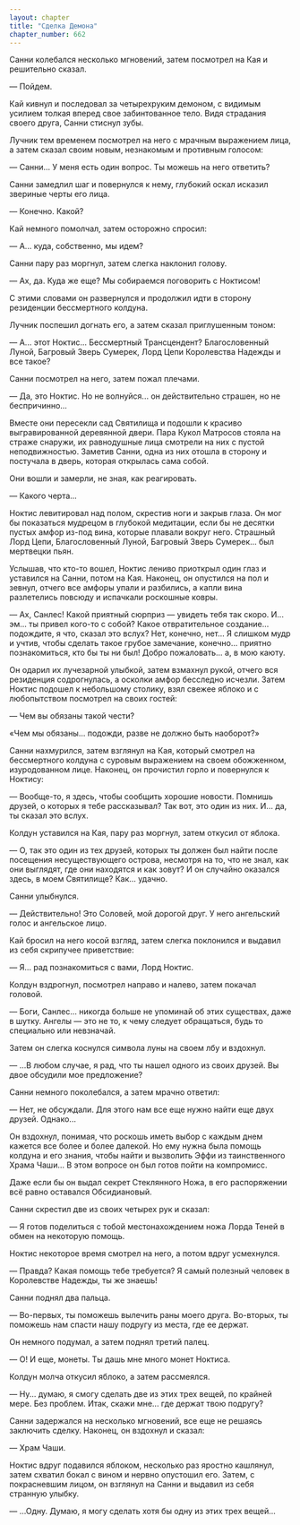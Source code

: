 ```yaml
---
layout: chapter
title: "Сделка Демона"
chapter_number: 662
---
```


Санни колебался несколько мгновений, затем посмотрел на Кая и решительно сказал.

— Пойдем.

Кай кивнул и последовал за четырехруким демоном, с видимым усилием толкая вперед свое забинтованное тело. Видя страдания своего друга, Санни стиснул зубы.

Лучник тем временем посмотрел на него с мрачным выражением лица, а затем сказал своим новым, незнакомым и противным голосом:

— Санни... У меня есть один вопрос. Ты можешь на него ответить?

Санни замедлил шаг и повернулся к нему, глубокий оскал исказил звериные черты его лица.

— Конечно. Какой?

Кай немного помолчал, затем осторожно спросил:

— А... куда, собственно, мы идем?

Санни пару раз моргнул, затем слегка наклонил голову.

— Ах, да. Куда же еще? Мы собираемся поговорить с Ноктисом!

С этими словами он развернулся и продолжил идти в сторону резиденции бессмертного колдуна.

Лучник поспешил догнать его, а затем сказал приглушенным тоном:

— А... этот Ноктис... Бессмертный Трансцендент? Благословенный Луной, Багровый Зверь Сумерек, Лорд Цепи Королевства Надежды и все такое?

Санни посмотрел на него, затем пожал плечами.

— Да, это Ноктис. Но не волнуйся... он действительно страшен, но не беспричинно...

Вместе они пересекли сад Святилища и подошли к красиво выгравированной деревянной двери. Пара Кукол Матросов стояла на страже снаружи, их равнодушные лица смотрели на них с пустой неподвижностью. Заметив Санни, одна из них отошла в сторону и постучала в дверь, которая открылась сама собой.

Они вошли и замерли, не зная, как реагировать.

— Какого черта...

Ноктис левитировал над полом, скрестив ноги и закрыв глаза. Он мог бы показаться мудрецом в глубокой медитации, если бы не десятки пустых амфор из-под вина, которые плавали вокруг него. Страшный Лорд Цепи, Благословенный Луной, Багровый Зверь Сумерек... был мертвецки пьян.

Услышав, что кто-то вошел, Ноктис лениво приоткрыл один глаз и уставился на Санни, потом на Кая. Наконец, он опустился на пол и зевнул, отчего все амфоры упали и разбились, а капли вина разлетелись повсюду и испачкали роскошные ковры.

— Ах, Санлес! Какой приятный сюрприз — увидеть тебя так скоро. И... эм... ты привел кого-то с собой? Какое отвратительное создание... подождите, я что, сказал это вслух? Нет, конечно, нет... Я слишком мудр и учтив, чтобы сделать такое грубое замечание, конечно... приятно познакомиться, кто бы ты ни был! Добро пожаловать... а, в мою каюту.

Он одарил их лучезарной улыбкой, затем взмахнул рукой, отчего вся резиденция содрогнулась, а осколки амфор бесследно исчезли. Затем Ноктис подошел к небольшому столику, взял свежее яблоко и с любопытством посмотрел на своих гостей:

— Чем вы обязаны такой чести?

«Чем мы обязаны... подожди, разве не должно быть наоборот?»

Санни нахмурился, затем взглянул на Кая, который смотрел на бессмертного колдуна с суровым выражением на своем обожженном, изуродованном лице. Наконец, он прочистил горло и повернулся к Ноктису:

— Вообще-то, я здесь, чтобы сообщить хорошие новости. Помнишь друзей, о которых я тебе рассказывал? Так вот, это один из них. И... да, ты сказал это вслух.

Колдун уставился на Кая, пару раз моргнул, затем откусил от яблока.

— О, так это один из тех друзей, которых ты должен был найти после посещения несуществующего острова, несмотря на то, что не знал, как они выглядят, где они находятся и как зовут? И он случайно оказался здесь, в моем Святилище? Как... удачно.

Санни улыбнулся.

— Действительно! Это Соловей, мой дорогой друг. У него ангельский голос и ангельское лицо.

Кай бросил на него косой взгляд, затем слегка поклонился и выдавил из себя скрипучее приветствие:

— Я... рад познакомиться с вами, Лорд Ноктис.

Колдун вздрогнул, посмотрел направо и налево, затем покачал головой.

— Боги, Санлес... никогда больше не упоминай об этих существах, даже в шутку. Ангелы — это не то, к чему следует обращаться, будь то специально или невзначай.

Затем он слегка коснулся символа луны на своем лбу и вздохнул.

— ...В любом случае, я рад, что ты нашел одного из своих друзей. Вы двое обсудили мое предложение?

Санни немного поколебался, а затем мрачно ответил:

— Нет, не обсуждали. Для этого нам все еще нужно найти еще двух друзей. Однако...

Он вздохнул, понимая, что роскошь иметь выбор с каждым днем кажется все более и более далекой. Но ему нужна была помощь колдуна и его знания, чтобы найти и вызволить Эффи из таинственного Храма Чаши... В этом вопросе он был готов пойти на компромисс.

Даже если бы он выдал секрет Стеклянного Ножа, в его распоряжении всё равно оставался Обсидиановый.

Санни скрестил две из своих четырех рук и сказал:

— Я готов поделиться с тобой местонахождением ножа Лорда Теней в обмен на некоторую помощь.

Ноктис некоторое время смотрел на него, а потом вдруг усмехнулся.

— Правда? Какая помощь тебе требуется? Я самый полезный человек в Королевстве Надежды, ты же знаешь!

Санни поднял два пальца.

— Во-первых, ты поможешь вылечить раны моего друга. Во-вторых, ты поможешь нам спасти нашу подругу из места, где ее держат.

Он немного подумал, а затем поднял третий палец.

— О! И еще, монеты. Ты дашь мне много монет Ноктиса.

Колдун молча откусил яблоко, а затем рассмеялся.

— Ну... думаю, я смогу сделать две из этих трех вещей, по крайней мере. Без проблем. Итак, скажи мне... где держат твою подругу?

Санни задержался на несколько мгновений, все еще не решаясь заключить сделку. Наконец, он вздохнул и сказал:

— Храм Чаши.

Ноктис вдруг подавился яблоком, несколько раз яростно кашлянул, затем схватил бокал с вином и нервно опустошил его. Затем, с покрасневшим лицом, он взглянул на Санни и выдавил из себя странную улыбку.

— ...Одну. Думаю, я могу сделать хотя бы одну из этих трех вещей...